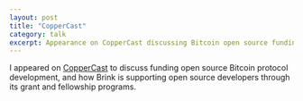 ```yaml
---
layout: post
title: "CopperCast"
category: talk
excerpt: Appearance on CopperCast discussing Bitcoin open source funding.
---
```


I appeared on [CopperCast](https://copper.co/insights/coppercasts-episode-015)
to discuss funding open source Bitcoin protocol development, and how Brink is
supporting open source developers through its grant and fellowship programs.
